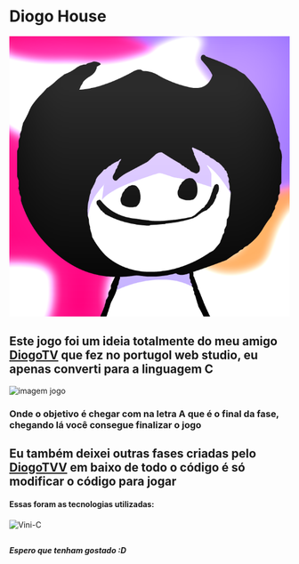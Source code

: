 # Diogo House



<img src="images/FOTO-DO-PERFIL-AADADSOIASDIO.png" alt="foto diogo" />

## Este jogo foi um ideia totalmente do meu amigo [DiogoTV]() que fez no portugol web studio, eu apenas converti para a linguagem C



<img src="" alt="imagem jogo" />

<h3>Onde o objetivo é chegar com  na letra A que é o final da fase, chegando lá você consegue finalizar o jogo</h3>

##


## Eu também deixei outras fases criadas pelo [DiogoTVV]() em baixo de todo o código é só modificar o código para jogar</h3>



<h4>Essas foram as tecnologias utilizadas:</h4>

  <img align="center" alt="Vini-C" height="30" width="40" src="https://cdn.jsdelivr.net/gh/devicons/devicon@latest/icons/c/c-original.svg">

##

<h5>Espero que tenham gostado :D</h5>
